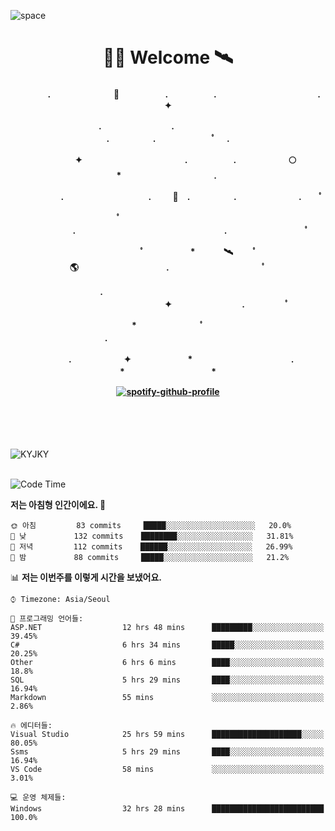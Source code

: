 ![space](https://user-images.githubusercontent.com/93513959/153272999-db6423b1-a80f-4b72-bf4c-7be2c9d6d328.png)



<h1 align="center">👨‍🚀 Welcome  🛰︎</h1>
<h4 align='center'>
<p align="center">　　　　.　　　　　　  　🌠　　　   　. 　　　　　.　　　　　　　　　　　  . 　　　 　       ✦     </p>
<p align="center">.　　　　　　　　.　　  　　　　  　 　　　　　　　　　　　.　　　　　.　　　　   　 ﾟ             　.        </p>
<p align="center">　　　　✦　　　　　  　　　　    　. 　　　　　.　　　　　　🌕　*　　　　　　　　　　  . 　　　 　            </p>
<p align="center">　　  　         　　. 　　　　   　 　　　.     　   　🚀　.　　　　　.　　　   　　　 .             　 ﾟ   </p>
<p align="center">　　ﾟ　　　　　　　　  　　　　   　 　　　　.　　　　　　　　　　　　　　　　　.   　　　            　  　　　ﾟ</p>
<p align="center"> 　　　　　　　ﾟ　　　 　　*　　   🛰︎　 　ﾟ　　　　🌎　　　　　　　　　　.　　　　　　　   　　  ﾟ          　   </p>
<p align="center">.　　　　　　　　　　  　　　　   　 　　　　　　　　　　　　 ✦　　　　　　　　.　   　　             ﾟ　  　　   </p>
<p align="center">　　　*　　　　　　  　ﾟ　　   　 　　　　.　　　　　　　　　　　　　　　　   　　            　  　　            </p>
<p align="center">　　　.　　　　　　✦  　　　　　   *　 　　　　　　　　　　.　　　　　　　*　　　　　   　              　  　*　  </p>

[![spotify-github-profile](https://spotify-github-profile.vercel.app/api/view?uid=316vepr7x7ia45xvcuqyysvtmpfe&cover_image=true&theme=novatorem&bar_color=37bac3&bar_color_cover=false)](https://spotify-github-profile.vercel.app/api/view?uid=316vepr7x7ia45xvcuqyysvtmpfe&redirect=true)

</h4>

<br>
<br>
<br>

<p align="left"><img src="https://github-readme-stats.vercel.app/api/top-langs?username=KYJKY&show_icons=true&locale=en&layout=compact&theme=radical" alt="KYJKY" />
<!--<img src="https://github-readme-stats.vercel.app/api?username=KYJKY&show_icons=true&locale=en&theme=radical" alt="KYJKY" />--> <br><br></p>

<!--START_SECTION:waka-->
![Code Time](http://img.shields.io/badge/Code%20Time-690%20hrs%2014%20mins-blue)

**저는 아침형 인간이에요. 🐤** 

```text
🌞 아침         83 commits     █████░░░░░░░░░░░░░░░░░░░░   20.0% 
🌆 낮　         132 commits    ████████░░░░░░░░░░░░░░░░░   31.81% 
🌃 저녁         112 commits    ██████░░░░░░░░░░░░░░░░░░░   26.99% 
🌙 밤　         88 commits     █████░░░░░░░░░░░░░░░░░░░░   21.2%

```


📊 **저는 이번주를 이렇게 시간을 보냈어요.** 

```text
⌚︎ Timezone: Asia/Seoul

💬 프로그래밍 언어들: 
ASP.NET                  12 hrs 48 mins      █████████░░░░░░░░░░░░░░░░   39.45% 
C#                       6 hrs 34 mins       █████░░░░░░░░░░░░░░░░░░░░   20.25% 
Other                    6 hrs 6 mins        ████░░░░░░░░░░░░░░░░░░░░░   18.8% 
SQL                      5 hrs 29 mins       ████░░░░░░░░░░░░░░░░░░░░░   16.94% 
Markdown                 55 mins             ░░░░░░░░░░░░░░░░░░░░░░░░░   2.86%

🔥 에디터들: 
Visual Studio            25 hrs 59 mins      ████████████████████░░░░░   80.05% 
Ssms                     5 hrs 29 mins       ████░░░░░░░░░░░░░░░░░░░░░   16.94% 
VS Code                  58 mins             ░░░░░░░░░░░░░░░░░░░░░░░░░   3.01%

💻 운영 체제들: 
Windows                  32 hrs 28 mins      █████████████████████████   100.0%

```


<!--END_SECTION:waka-->

